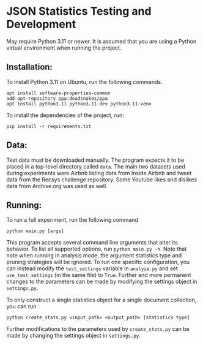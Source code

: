 # JSON Statistics Testing and Development

May require Python 3.11 or newer. It is assumed that you are using a Python virtual environment when running the project. 

## Installation: 
To install Python 3.11 on Ubuntu, run the following commands.
```
apt install software-properties-common
add-apt-repository ppa:deadsnakes/ppa
apt install python3.11 python3.11-dev python3.11-venv
```

To install the dependencies of the project, run:
```
pip install -r requirements.txt
```


## Data:
Test data must be downloaded manually. The program expects it to be placed in a top-level directory called `data`. 
The main two datasets used during experiments were Airbnb listing data from Inside Airbnb and tweet data from the Recsys challenge repository. Some Youtube likes and dislikes data from Archive.org was used as well. 


## Running:
To run a full experiment, run the following command
```
python main.py [args]
``` 
This program accepts several command line arguments that alter its behavior. To list all supported options, run `python main.py -h`. Note that note when running in analysis mode, the argument statistics type and pruning strategies will be ignored. To run one specific configuration, you can instead modify the `test_settings` variable in `analyze.py` and set `use_test_settings` (in the same file) to `True`. 
Further and more permanent changes to the parameters can be made by modifying the settings object in `settings.py`.


To only construct a single statistics object for a single document collection, you can run
```
python create_stats.py <input_path> <output_path> [statistics type]
```
Further modifications to the parameters used by `create_stats.py` can be made by changing the settings object in `settings.py`.
